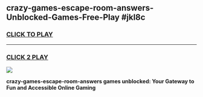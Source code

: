 
## crazy-games-escape-room-answers-Unblocked-Games-Free-Play #jkl8c
<h3>
<a href="https://us.freeplayer.one?title=crazy-games-escape-room-answers&ref=9M">CLICK TO PLAY</a></h3>
<hr>

<h3>
<a href="https://us.freeplayer.one?title=crazy-games-escape-room-answers&ref=9M">CLICK 2 PLAY</a>
  
</h3>

<a href="https://us.freeplayer.one?title=crazy-games-escape-room-answers&ref=9M"><img src="https://clearcache.store/games.png"></a>


**crazy-games-escape-room-answers games unblocked: Your Gateway to Fun and Accessible Online Gaming**
